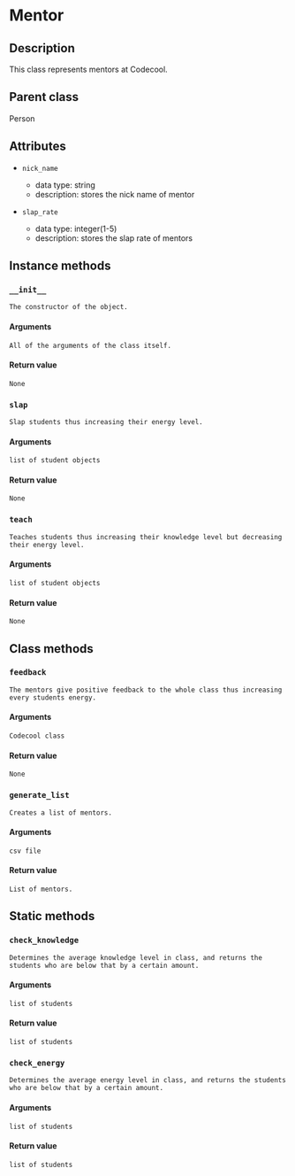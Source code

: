 # Mentor

## Description
This class represents mentors at Codecool.

## Parent class
Person

## Attributes

* ```nick_name```
  * data type: string
  * description: stores the nick name of mentor

* ```slap_rate```
  * data type: integer(1-5)
  * description: stores the slap rate of mentors

## Instance methods

### ```__init__```

    The constructor of the object.

#### Arguments

    All of the arguments of the class itself.

#### Return value

    None

### ```slap```

    Slap students thus increasing their energy level.

#### Arguments

    list of student objects

#### Return value
    None

### ```teach```

    Teaches students thus increasing their knowledge level but decreasing their energy level.

#### Arguments

    list of student objects

#### Return value

    None




## Class methods

### ```feedback```

    The mentors give positive feedback to the whole class thus increasing every students energy.

#### Arguments

    Codecool class

#### Return value

    None

### ```generate_list```

    Creates a list of mentors.

#### Arguments

    csv file

#### Return value   

    List of mentors.





## Static methods

### ```check_knowledge```

    Determines the average knowledge level in class, and returns the students who are below that by a certain amount.

#### Arguments

    list of students

#### Return value

    list of students


### ```check_energy```

    Determines the average energy level in class, and returns the students who are below that by a certain amount.

#### Arguments

    list of students

#### Return value

    list of students
